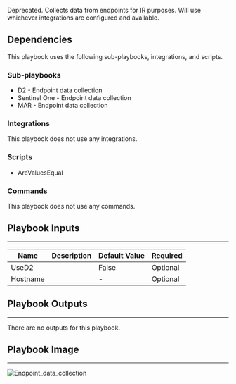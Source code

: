 Deprecated. Collects data from endpoints for IR purposes. Will use whichever integrations are configured and available.

## Dependencies
This playbook uses the following sub-playbooks, integrations, and scripts.

### Sub-playbooks
* D2 - Endpoint data collection
* Sentinel One - Endpoint data collection
* MAR - Endpoint data collection

### Integrations
This playbook does not use any integrations.

### Scripts
* AreValuesEqual

### Commands
This playbook does not use any commands.

## Playbook Inputs
---

| **Name** | **Description** | **Default Value** | **Required** |
| --- | --- | --- | --- | 
| UseD2 |  | False | Optional |
| Hostname |  | - | Optional |

## Playbook Outputs
---
There are no outputs for this playbook.

## Playbook Image
---
![Endpoint_data_collection](https://raw.githubusercontent.com/cvescan/cvescan/1bdd5229392bd86f0cc58265a24df23ee3f7e662/docs/images/playbooks/Endpoint_data_collection.png)
